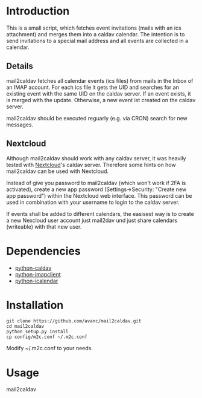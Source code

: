 Introduction
============

This is a small script, which fetches event invitations (mails with an ics attachment) and merges them into a caldav calendar.
The intention is to send invitations to a special mail address and all events are collected in a calendar.

Details
-------

mail2caldav fetches all calendar events (ics files) from mails in the Inbox of an IMAP account. For each ics file it gets the UID and searches for an existing event with the same UID on the caldav server. If an event exists, it is merged with the update. Otherwise, a new event ist created on the caldav server.

mail2caldav should be executed reguarly (e.g. via CRON) search for new messages.


Nextcloud
---------
Although mail2caldav should work with any caldav server, it was heavily tested with [Nextcloud](https://nextcloud.com)'s caldav server. Therefore some hints on how mail2caldav can be used with Nextcloud.

Instead of give you password to mail2caldav (which won't work if 2FA is activated), create a new app password (Settings->Security: "Create new app password") within the Nextcloud web interface. This password can be used in combination with your username to login to the caldav server.

If events shall be added to different calendars, the easisest way is to create a new Nexcloud user account just mail2dav und just share calendars (writeable) with that new user.


Dependencies
============

* [python-caldav](https://github.com/python-caldav/caldav)
* [python-imapclient](https://github.com/mjs/imapclient)
* [python-icalendar](https://github.com/collective/icalendar)

Installation
============

    git clone https://github.com/avanc/mail2caldav.git
    cd mail2caldav
    python setup.py install
    cp config/m2c.conf ~/.m2c.conf

Modify ~/.m2c.conf to your needs.

Usage
=====

mail2caldav
